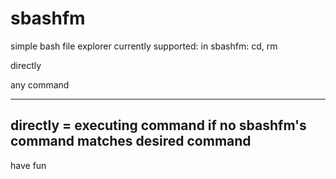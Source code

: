 # sbashfm
simple bash file explorer
currently supported:
 in sbashfm:
  cd, rm
  
 directly
  
  any command 

----------------------------------------------------------------------------
directly = executing command if no sbashfm's command matches desired command
----------------------------------------------------------------------------
have fun
